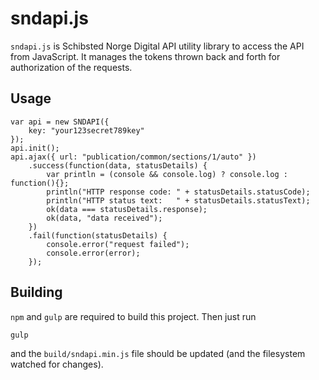 sndapi.js
=========

`sndapi.js` is Schibsted Norge Digital API utility library to access the API from JavaScript. It manages the tokens thrown back and forth for authorization of the requests.


Usage
-----

	var api = new SNDAPI({
        key: "your123secret789key"
    });
    api.init();
	api.ajax({ url: "publication/common/sections/1/auto" })
	    .success(function(data, statusDetails) {
	    	var println = (console && console.log) ? console.log : function(){};
	        println("HTTP response code: " + statusDetails.statusCode);
	        println("HTTP status text:   " + statusDetails.statusText);
	        ok(data === statusDetails.response);
	        ok(data, "data received");
	    })
	    .fail(function(statusDetails) {
	        console.error("request failed");
	        console.error(error);
	    });


Building
---------

`npm` and `gulp` are required to build this project. Then just run

	gulp

and the `build/sndapi.min.js` file should be updated (and the filesystem watched for changes).